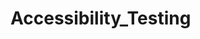 # Accessibility_Testing

<script type='module' src='https://insights.cuny.edu/javascripts/api/tableau.embedding.3.latest.min.js'></script><tableau-viz id='tableau-viz' src='https://insights.cuny.edu/t/OIRA/views/StudentDataBook/Enrollment' width='1760' height='771' toolbar='bottom' ></tableau-viz>
